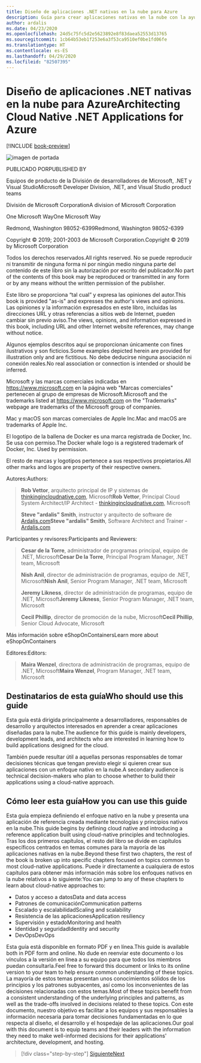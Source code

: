 ```yaml
---
title: Diseño de aplicaciones .NET nativas en la nube para Azure
description: Guía para crear aplicaciones nativas en la nube con la ayuda de contenedores, microservicios y características sin servidor de Azure.
author: ardalis
ms.date: 04/23/2020
ms.openlocfilehash: 24d5c75fc5d2e5623892e8f83daea52553d13765
ms.sourcegitcommit: 1cb64b53eb1f253e6a3f53ca9510ef0be1fd06fe
ms.translationtype: HT
ms.contentlocale: es-ES
ms.lasthandoff: 04/29/2020
ms.locfileid: "82507395"
---
```

# <a name="architecting-cloud-native-net-applications-for-azure"></a><span data-ttu-id="c9938-103">Diseño de aplicaciones .NET nativas en la nube para Azure</span><span class="sxs-lookup"><span data-stu-id="c9938-103">Architecting Cloud Native .NET Applications for Azure</span></span>

[!INCLUDE [book-preview](../../../includes/book-preview.md)]

![imagen de portada](./media/cover.png)

<span data-ttu-id="c9938-105">PUBLICADO POR</span><span class="sxs-lookup"><span data-stu-id="c9938-105">PUBLISHED BY</span></span>

<span data-ttu-id="c9938-106">Equipos de producto de la División de desarrolladores de Microsoft, .NET y Visual Studio</span><span class="sxs-lookup"><span data-stu-id="c9938-106">Microsoft Developer Division, .NET, and Visual Studio product teams</span></span>

<span data-ttu-id="c9938-107">División de Microsoft Corporation</span><span class="sxs-lookup"><span data-stu-id="c9938-107">A division of Microsoft Corporation</span></span>

<span data-ttu-id="c9938-108">One Microsoft Way</span><span class="sxs-lookup"><span data-stu-id="c9938-108">One Microsoft Way</span></span>

<span data-ttu-id="c9938-109">Redmond, Washington 98052-6399</span><span class="sxs-lookup"><span data-stu-id="c9938-109">Redmond, Washington 98052-6399</span></span>

<span data-ttu-id="c9938-110">Copyright &copy; 2019; 2001-2003 de Microsoft Corporation.</span><span class="sxs-lookup"><span data-stu-id="c9938-110">Copyright &copy; 2019 by Microsoft Corporation</span></span>

<span data-ttu-id="c9938-111">Todos los derechos reservados.</span><span class="sxs-lookup"><span data-stu-id="c9938-111">All rights reserved.</span></span> <span data-ttu-id="c9938-112">No se puede reproducir ni transmitir de ninguna forma ni por ningún medio ninguna parte del contenido de este libro sin la autorización por escrito del publicador.</span><span class="sxs-lookup"><span data-stu-id="c9938-112">No part of the contents of this book may be reproduced or transmitted in any form or by any means without the written permission of the publisher.</span></span>

<span data-ttu-id="c9938-113">Este libro se proporciona “tal cual” y expresa las opiniones del autor.</span><span class="sxs-lookup"><span data-stu-id="c9938-113">This book is provided "as-is" and expresses the author's views and opinions.</span></span> <span data-ttu-id="c9938-114">Las opiniones y la información expresados en este libro, incluidas las direcciones URL y otras referencias a sitios web de Internet, pueden cambiar sin previo aviso.</span><span class="sxs-lookup"><span data-stu-id="c9938-114">The views, opinions, and information expressed in this book, including URL and other Internet website references, may change without notice.</span></span>

<span data-ttu-id="c9938-115">Algunos ejemplos descritos aquí se proporcionan únicamente con fines ilustrativos y son ficticios.</span><span class="sxs-lookup"><span data-stu-id="c9938-115">Some examples depicted herein are provided for illustration only and are fictitious.</span></span> <span data-ttu-id="c9938-116">No debe deducirse ninguna asociación ni conexión reales.</span><span class="sxs-lookup"><span data-stu-id="c9938-116">No real association or connection is intended or should be inferred.</span></span>

<span data-ttu-id="c9938-117">Microsoft y las marcas comerciales indicadas en https://www.microsoft.com en la página web "Marcas comerciales" pertenecen al grupo de empresas de Microsoft.</span><span class="sxs-lookup"><span data-stu-id="c9938-117">Microsoft and the trademarks listed at https://www.microsoft.com on the "Trademarks" webpage are trademarks of the Microsoft group of companies.</span></span>

<span data-ttu-id="c9938-118">Mac y macOS son marcas comerciales de Apple Inc.</span><span class="sxs-lookup"><span data-stu-id="c9938-118">Mac and macOS are trademarks of Apple Inc.</span></span>

<span data-ttu-id="c9938-119">El logotipo de la ballena de Docker es una marca registrada de Docker, Inc. Se usa con permiso.</span><span class="sxs-lookup"><span data-stu-id="c9938-119">The Docker whale logo is a registered trademark of Docker, Inc. Used by permission.</span></span>

<span data-ttu-id="c9938-120">El resto de marcas y logotipos pertenece a sus respectivos propietarios.</span><span class="sxs-lookup"><span data-stu-id="c9938-120">All other marks and logos are property of their respective owners.</span></span>

<span data-ttu-id="c9938-121">Autores:</span><span class="sxs-lookup"><span data-stu-id="c9938-121">Authors:</span></span>

> <span data-ttu-id="c9938-122">**Rob Vettor**, arquitecto principal de IP y sistemas de [thinkingincloudnative.com](http://thinkingincloudnative.com/about/), Microsoft</span><span class="sxs-lookup"><span data-stu-id="c9938-122">**Rob Vettor**, Principal Cloud System Architect/IP Architect - [thinkingincloudnative.com](http://thinkingincloudnative.com/about/), Microsoft</span></span>
>
> <span data-ttu-id="c9938-123">**Steve "ardalis" Smith**, instructor y arquitecto de software de [Ardalis.com](https://ardalis.com)</span><span class="sxs-lookup"><span data-stu-id="c9938-123">**Steve "ardalis" Smith**, Software Architect and Trainer - [Ardalis.com](https://ardalis.com)</span></span>

<span data-ttu-id="c9938-124">Participantes y revisores:</span><span class="sxs-lookup"><span data-stu-id="c9938-124">Participants and Reviewers:</span></span>

> <span data-ttu-id="c9938-125">**Cesar de la Torre**, administrador de programas principal, equipo de .NET, Microsoft</span><span class="sxs-lookup"><span data-stu-id="c9938-125">**Cesar De la Torre**, Principal Program Manager, .NET team, Microsoft</span></span>
>
> <span data-ttu-id="c9938-126">**Nish Anil**, director de administración de programas, equipo de .NET, Microsoft</span><span class="sxs-lookup"><span data-stu-id="c9938-126">**Nish Anil**, Senior Program Manager, .NET team, Microsoft</span></span>
>
> <span data-ttu-id="c9938-127">**Jeremy Likness**, director de administración de programas, equipo de .NET, Microsoft</span><span class="sxs-lookup"><span data-stu-id="c9938-127">**Jeremy Likness**, Senior Program Manager, .NET team, Microsoft</span></span>
>
> <span data-ttu-id="c9938-128">**Cecil Phillip**, director de promoción de la nube, Microsoft</span><span class="sxs-lookup"><span data-stu-id="c9938-128">**Cecil Phillip**, Senior Cloud Advocate, Microsoft</span></span>

<span data-ttu-id="c9938-129">Más información sobre eShopOnContainers</span><span class="sxs-lookup"><span data-stu-id="c9938-129">Learn more about eShopOnContainers</span></span>

<span data-ttu-id="c9938-130">Editores:</span><span class="sxs-lookup"><span data-stu-id="c9938-130">Editors:</span></span>

> <span data-ttu-id="c9938-131">**Maira Wenzel**, directora de administración de programas, equipo de .NET, Microsoft</span><span class="sxs-lookup"><span data-stu-id="c9938-131">**Maira Wenzel**, Program Manager, .NET team, Microsoft</span></span>

## <a name="who-should-use-this-guide"></a><span data-ttu-id="c9938-132">Destinatarios de esta guía</span><span class="sxs-lookup"><span data-stu-id="c9938-132">Who should use this guide</span></span>

<span data-ttu-id="c9938-133">Esta guía está dirigida principalmente a desarrolladores, responsables de desarrollo y arquitectos interesados en aprender a crear aplicaciones diseñadas para la nube.</span><span class="sxs-lookup"><span data-stu-id="c9938-133">The audience for this guide is mainly developers, development leads, and architects who are interested in learning how to build applications designed for the cloud.</span></span>

<span data-ttu-id="c9938-134">También puede resultar útil a aquellas personas responsables de tomar decisiones técnicas que tengan previsto elegir si quieren crear sus aplicaciones con un enfoque nativo en la nube.</span><span class="sxs-lookup"><span data-stu-id="c9938-134">A secondary audience is technical decision-makers who plan to choose whether to build their applications using a cloud-native approach.</span></span>

## <a name="how-you-can-use-this-guide"></a><span data-ttu-id="c9938-135">Cómo leer esta guía</span><span class="sxs-lookup"><span data-stu-id="c9938-135">How you can use this guide</span></span>

<span data-ttu-id="c9938-136">Esta guía empieza definiendo el enfoque nativo en la nube y presenta una aplicación de referencia creada mediante tecnologías y principios nativos en la nube.</span><span class="sxs-lookup"><span data-stu-id="c9938-136">This guide begins by defining cloud native and introducing a reference application built using cloud-native principles and technologies.</span></span> <span data-ttu-id="c9938-137">Tras los dos primeros capítulos, el resto del libro se divide en capítulos específicos centrados en temas comunes para la mayoría de las aplicaciones nativas en la nube.</span><span class="sxs-lookup"><span data-stu-id="c9938-137">Beyond these first two chapters, the rest of the book is broken up into specific chapters focused on topics common to most cloud-native applications.</span></span> <span data-ttu-id="c9938-138">Puede ir directamente a cualquiera de estos capítulos para obtener más información más sobre los enfoques nativos en la nube relativos a lo siguiente:</span><span class="sxs-lookup"><span data-stu-id="c9938-138">You can jump to any of these chapters to learn about cloud-native approaches to:</span></span>

- <span data-ttu-id="c9938-139">Datos y acceso a datos</span><span class="sxs-lookup"><span data-stu-id="c9938-139">Data and data access</span></span>
- <span data-ttu-id="c9938-140">Patrones de comunicación</span><span class="sxs-lookup"><span data-stu-id="c9938-140">Communication patterns</span></span>
- <span data-ttu-id="c9938-141">Escalado y escalabilidad</span><span class="sxs-lookup"><span data-stu-id="c9938-141">Scaling and scalability</span></span>
- <span data-ttu-id="c9938-142">Resistencia de las aplicaciones</span><span class="sxs-lookup"><span data-stu-id="c9938-142">Application resiliency</span></span>
- <span data-ttu-id="c9938-143">Supervisión y estado</span><span class="sxs-lookup"><span data-stu-id="c9938-143">Monitoring and health</span></span>
- <span data-ttu-id="c9938-144">Identidad y seguridad</span><span class="sxs-lookup"><span data-stu-id="c9938-144">Identity and security</span></span>
- <span data-ttu-id="c9938-145">DevOps</span><span class="sxs-lookup"><span data-stu-id="c9938-145">DevOps</span></span>

<span data-ttu-id="c9938-146">Esta guía está disponible en formato PDF y en línea.</span><span class="sxs-lookup"><span data-stu-id="c9938-146">This guide is available both in PDF form and online.</span></span> <span data-ttu-id="c9938-147">No dude en reenviar este documento o los vínculos a la versión en línea a su equipo para que todos los miembros puedan consultarla.</span><span class="sxs-lookup"><span data-stu-id="c9938-147">Feel free to forward this document or links to its online version to your team to help ensure common understanding of these topics.</span></span> <span data-ttu-id="c9938-148">La mayoría de estos temas presentan unos conocimientos sólidos de los principios y los patrones subyacentes, así como los inconvenientes de las decisiones relacionadas con estos temas.</span><span class="sxs-lookup"><span data-stu-id="c9938-148">Most of these topics benefit from a consistent understanding of the underlying principles and patterns, as well as the trade-offs involved in decisions related to these topics.</span></span> <span data-ttu-id="c9938-149">Con este documento, nuestro objetivo es facilitar a los equipos y sus responsables la información necesaria para tomar decisiones fundamentadas en lo que respecta al diseño, el desarrollo y el hospedaje de las aplicaciones.</span><span class="sxs-lookup"><span data-stu-id="c9938-149">Our goal with this document is to equip teams and their leaders with the information they need to make well-informed decisions for their applications' architecture, development, and hosting.</span></span>

>[!div class="step-by-step"]
>[<span data-ttu-id="c9938-150">Siguiente</span><span class="sxs-lookup"><span data-stu-id="c9938-150">Next</span></span>](introduction.md)
